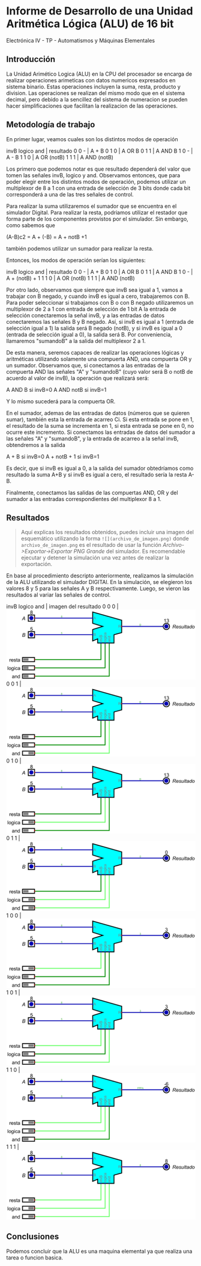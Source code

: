 # Informe de Desarrollo de una Unidad Aritmética Lógica (ALU) de 16 bit

Electrónica IV - TP - Automatismos y Máquinas Elementales

## Introducción

La Unidad Arimético Logica (ALU) en la CPU del procesador se encarga de realizar operaciones arimeticas con datos numericos expresados en sistema binario. Estas operaciones incluyen la suma, resta, producto y division. Las operaciones se realizan del mismo modo que en el sistema decimal, pero debido a la sencillez del sistema de numeracion se pueden hacer simplificaciones que facilitan la realizacion de las operaciones.

## Metodología de trabajo

En primer lugar, veamos cuales son los distintos modos de operación 

invB  logico  and | resultado
 0      0      -  |  A + B
 0      1      0  |  A OR B
 0      1      1  |  A AND B
 1      0      -  |  A - B
 1      1      0  |  A OR (notB)
 1      1      1  |  A AND (notB)


Los primero que podemos notar es que resultado dependerá del valor que tomen las señales invB, logico y and. 
Observamos entonces, que para poder elegir entre los distintos modos de operación, podemos utilizar un multiplexor de 8 a 1 con una entrada de selección de 3 bits donde cada bit corresponderá a una de las tres señales de control.

Para realizar la suma utilizaremos el sumador que se encuentra en el simulador Digital. Para realizar la resta, podriamos utilizar el restador que forma parte de los componentes provistos por el simulador. Sin embargo, como sabemos que

(A-B)c2 = A + (-B) = A + notB +1

también podemos utilizar un sumador para realizar la resta.

Entonces, los modos de operación serían los siguientes:

invB  logico  and | resultado
 0      0      -  |  A + B
 0      1      0  |  A OR B
 0      1      1  |  A AND B
 1      0      -  |  A + (notB) + 1
 1      1      0  |  A OR (notB)
 1      1      1  |  A AND (notB)


 Por otro lado, observamos que siempre que invB sea igual a 1, vamos a trabajar con B negado, y cuando invB es igual a cero, trabajaremos con B. Para poder seleccionar si trabajamos con B o con B negado utilizaremos un multiplexor de 2 a 1 con entrada de selección de 1 bit
 A la entrada de selección conectaremos la señal invB, y a las entradas de datos conectaremos las señales B y B negado. Así, si invB es igual a 1 (entrada de selección igual a 1) la salida será B negado (notB), y si invB es igual a 0 (entrada de selección igual a 0), la salida será B. Por conveniencia, llamaremos "sumandoB" a la salida del multiplexor 2 a 1.

De esta manera, seremos capaces de realizar las operaciones lógicas y aritméticas utilizando solamente una compuerta AND, una compuerta OR y un sumador. 
Observamos que, si conectamos a las entradas de la compuerta AND las señales "A" y "sumandoB" (cuyo valor será B o notB de acuerdo al valor de invB), la operación que realizará será:

A AND B    si invB=0
A AND notB si invB=1

Y lo mismo sucederá para la compuerta OR.

En el sumador, ademas de las entradas de datos (números que se quieren sumar), también esta la entrada de acarreo Ci. Si esta entrada se pone en 1, el resultado de la suma se incrementa en 1, si esta entrada se pone en 0, no ocurre este incremento.
Si conectamos las entradas de datos del sumador a las señales "A" y "sumandoB", y la entrada de acarreo a la señal invB, obtendremos a la salida

A + B         si invB=0
A + notB + 1  si invB=1 

Es decir, que si invB es igual a 0, a la salida del sumador obtedríamos como resultado la suma A+B y si invB es igual a cero, el resultado sería la resta A-B.

Finalmente, conectamos las salidas de las compuertas AND, OR y del sumador a las entradas correspondientes del multiplexor 8 a 1. 




## Resultados

> Aquí explicas los resultados obtenidos, puedes incluir una imagen del esquemático utilizando la forma `![](archivo_de_imagen.png)` donde `archivo_de_imagen.png` es el resultado de usar la función *Archivo->Exportar->Exportar PNG Grande* del simulador. Es recomendable ejecutar y detener la simulación una vez antes de realizar la exportación.

En base al procedimiento descripto anteriormente, realizamos la simulación de la ALU utilizando el simulador DIGITAl.
En la simulación, se elegieron los valores 8 y 5 para las señales A y B respectivamente. Luego, se vieron las resultados al variar las señales de control. 



invB  logico  and |  imagen del resultado
 0      0      0  |  ![](sim_unidad_aritmetica_logica.png)
 0      0      1  |  ![](sim_unidad_aritmetica_logica_1.png)
 0      1      0  |  ![](sim_unidad_aritmetica_logica_2.png)
 0      1      1  |  ![](sim_unidad_aritmetica_logica_3.png)
 1      0      0  |  ![](sim_unidad_aritmetica_logica_4.png)
 1      0      1  |  ![](sim_unidad_aritmetica_logica_5.png) 
 1      1      0  |  ![](sim_unidad_aritmetica_logica_6.png)
 1      1      1  |  ![](sim_unidad_aritmetica_logica_7.png)



## Conclusiones

Podemos concluir que la ALU es una maquina elemental ya que realiza una tarea o funcion basica.
